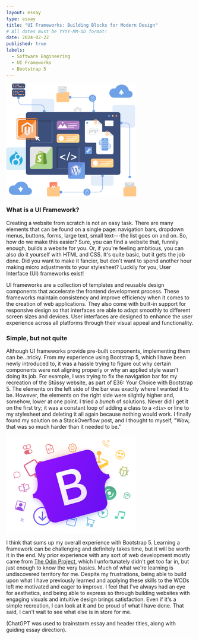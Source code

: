 ```yaml
---
layout: essay
type: essay
title: "UI Frameworks: Building Blocks for Modern Design"
# All dates must be YYYY-MM-DD format!
date: 2024-02-22
published: true
labels:
  - Software Engineering
  - UI Frameworks
  - Bootstrap 5
---
```


<img width="350px" 
     class="rounded float-start pe-4" 
     src="../img/ui-frameworks-building-blocks-for-modern-design/ui-frameworks-1.png">

### What is a UI Framework?
Creating a website from scratch is not an easy task. There are many elements that can be found on a single page: navigation bars, dropdown menus, buttons, forms, large text, small text---the list goes on and on. So, how do we make this easier? Sure, you can find a website that, funnily enough, builds a website for you. Or, if you're feeling ambitious, you can also do it yourself with HTML and CSS. It's quite basic, but it gets the job done. Did you want to make it fancier, but don't want to spend another hour making micro adjustments to your stylesheet? Luckily for you, User Interface (UI) frameworks exist!

UI frameworks are a collection of templates and reusable design components that accelerate the frontend development process. These frameworks maintain consistency and improve efficiency when it comes to the creation of web applications. They also come with built-in support for responsive design so that interfaces are able to adapt smoothly to different screen sizes and devices. User interfaces are designed to enhance the user experience across all platforms through their visual appeal and functionality.

### Simple, but not quite
Although UI frameworks provide pre-built components, implementing them can be...tricky. From my experience using Bootstrap 5, which I have been newly introduced to, it was a hassle trying to figure out why certain components were not aligning properly or why an applied style wasn't doing its job. For example, I was trying to fix the navigation bar for my recreation of the Stüssy website, as part of E36: Your Choice with Bootstrap 5. The elements on the left side of the bar was exactly where I wanted it to be. However, the elements on the right side were slightly higher and, somehow, lower at one point. I tried a *bunch* of solutions. Never did I get it on the first try; it was a constant loop of adding a class to a `<div>` or line to my stylesheet and deleting it all again because nothing would work. I finally found my solution on a StackOverflow post, and I thought to myself, "Wow, that was so much harder than it needed to be." 

<img width="350px" 
     class="rounded float-end pb-4" 
     src="../img/ui-frameworks-building-blocks-for-modern-design/ui-frameworks-2.png">

I think that sums up my overall experience with Bootstrap 5. Learning a framework can be  challenging and definitely takes time, but it will be worth it in the end. My prior experience with any sort of web development mostly came from [The Odin Project](https://www.theodinproject.com/), which I unfortunately didn't get too far in, but just enough to know the very basics. Much of what we're learning is undiscovered territory for me. Despite my frustrations, being able to build upon what I have previously learned and applying these skills to the WODs left me motivated and eager to improve. I feel that I've always had an eye for aesthetics, and being able to express so through building websites with engaging visuals and intuitive design brings satisfaction. Even if it's a simple recreation, I can look at it and be proud of what I have done. That said, I can't wait to see what else is in store for me.

(ChatGPT was used to brainstorm essay and header titles, along with guiding essay direction).

